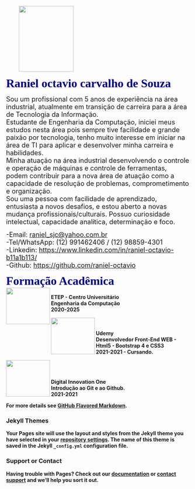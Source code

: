<p>&nbsp;&nbsp;&nbsp;&nbsp;&nbsp;&nbsp;&nbsp;&nbsp;&nbsp;<img align="center" width="150" height="180" src="https://user-images.githubusercontent.com/83791169/125010990-02881900-e03e-11eb-8b93-aeb9172cb774.png"><br/>
  
<b><font FACE= "Mrs Eaves" COLOR="#000080" size="6">Raniel octavio carvalho de Souza</font></b><br/>

<font size="4">Sou um profissional com 5 anos de experiência na área industrial, atualmente em transição de carreira para a área de Tecnologia da Informação.<br/>
Estudante de Engenharia da Computação, iniciei meus estudos nesta área pois sempre tive facilidade e grande paixão por tecnologia, tenho muito interesse em iniciar na área de TI para aplicar e desenvolver minha carreira e habilidades.<br/>
Minha atuação na área industrial desenvolvendo o controle e operação de máquinas e controle de ferramentas, podem contribuir para a nova área de atuação como a capacidade de resolução de problemas, comprometimento e organização.<br/>
Sou uma pessoa com facilidade de aprendizado, entusiasta a novos desafios, e estou aberto a novas mudança profissionais/culturais. Possuo curiosidade intelectual, capacidade analítica, determinação e foco.</font><br/>

<font size="4">-Email: raniel_sjc@yahoo.com.br<br/>
-Tel/WhatsApp: (12) 991462406 / (12) 98859-4301<br/>
-Linkedin: https://www.linkedin.com/in/raniel-octavio-b11a1b113/<br/>
-Github: https://github.com/raniel-octavio</font><br/>

<b><font FACE= "Mrs Eaves" COLOR="#000080" size="6">Formação Acadêmica</font></b><br/>
<img align="left" width="120" height="100" src="https://user-images.githubusercontent.com/83791169/125009152-58f35880-e03a-11eb-8167-9caf93779f0f.jpg"><br/>
<b>ETEP - Centro Universitário<br/><b/>
Engenharia da Computação<br/>
2020-2025<br/>

<img align="left" width="120" height="100" src="https://user-images.githubusercontent.com/83791169/125009198-6a3c6500-e03a-11eb-91e9-84750606b443.jpg"><br/><br/>
<b>Udemy<br/><b/>
Desenvolvedor Front-End WEB - Html5 - Bootstrap 4 e CSS3<br/>
2021-2021 - Cursando.

<img align="left" width="120" height="100" src="https://user-images.githubusercontent.com/83791169/125010374-c2746680-e03c-11eb-96e6-763a18ebdeed.png"><br/><br/><br/>
<b>Digital Innovation One <br/>
Introdução ao Git e ao Github.<br/>
2021-2021<br/>


For more details see [GitHub Flavored Markdown](https://guides.github.com/features/mastering-markdown/).

### Jekyll Themes

Your Pages site will use the layout and styles from the Jekyll theme you have selected in your [repository settings](https://github.com/raniel-octavio/RanielOctavioCarvalhodeSouza/settings/pages). The name of this theme is saved in the Jekyll `_config.yml` configuration file.

### Support or Contact

Having trouble with Pages? Check out our [documentation](https://docs.github.com/categories/github-pages-basics/) or [contact support](https://support.github.com/contact) and we’ll help you sort it out.
